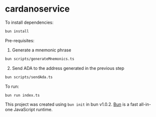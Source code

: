 # cardanoservice

To install dependencies:

```bash
bun install
```

Pre-requisites:

1. Generate a mnemonic phrase
  
```bash
bun scripts/generateMnemonics.ts
```

2. Send ADA to the address generated in the previous step

```bash
bun scripts/sendAda.ts
```

To run:

```bash
bun run index.ts
```

This project was created using `bun init` in bun v1.0.2. [Bun](https://bun.sh) is a fast all-in-one JavaScript runtime.
